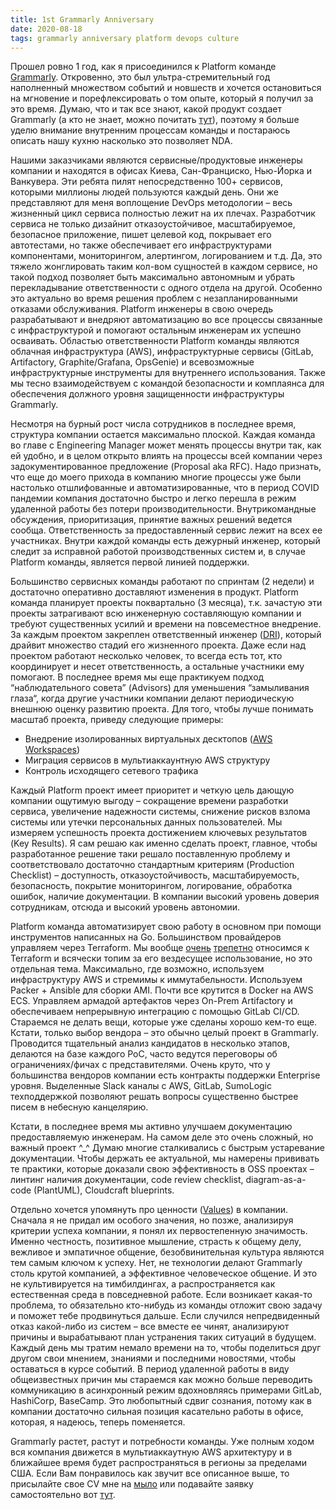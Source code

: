 ```yaml
---
title: 1st Grammarly Anniversary
date: 2020-08-18
tags: grammarly anniversary platform devops culture
---
```


Прошел ровно 1 год, как я присоединился к Platform команде [Grammarly](https://www.grammarly.com/jobs/technology). Откровенно, это был ультра-стремительный год наполненный множеством событий и новшеств и хочется остановиться на мгновение и порефлексировать о том опыте, который я получил за это время. Думаю, что и так все знают, какой продукт создает Grammarly (а кто не знает, можно почитать [тут](https://vctr.media/kak-rabotaet-grammarly-34365/)), поэтому я больше уделю внимание внутренним процессам команды и постараюсь описать нашу кухню насколько это позволяет NDA.

Нашими заказчиками являются сервисные/продуктовые инженеры компании и находятся в офисах Киева, Сан-Франциско, Нью-Йорка и Ванкувера. Эти ребята пилят непосредственно 100+ сервисов, которыми миллионы людей пользуются каждый день. Они же представляют для меня воплощение DevOps методологии – весь жизненный цикл сервиса полностью лежит на их плечах. Разработчик сервиса не только дизайнит отказоустойчивое, масштабируемое, безопасное приложение, пишет целевой код, покрывает его автотестами, но также обеспечивает его инфраструктурами компонентами, мониторингом, алертингом, логированием и т.д. Да, это тяжело жонглировать таким кол-вом сущностей в каждом сервисе, но такой подход позволяет быть максимально автономным и убрать перекладывание ответственности с одного отдела на другой. Особенно это актуально во время решения проблем с незапланированными отказами обслуживания. Platform инженеры в свою очередь разрабатывают и внедряют автоматизацию во все процессы связанные с инфраструктурой и помогают остальным инженерам их успешно осваивать. Областью ответственности Platform команды являются облачная инфраструктура (AWS), инфраструктурные сервисы (GitLab, Artifactory, Graphite/Grafana, OpsGenie) и всевозможные инфраструктурные инструменты для внутреннего использования. Также мы тесно взаимодействуем с командой безопасности и комплаянса для обеспечения должного уровня защищенности инфраструктуры Grammarly.

Несмотря на бурный рост числа сотрудников в последнее время, структура компании остается максимально плоской. Каждая команда во главе с Engineering Manager может менять процессы внутри так, как ей удобно, и в целом открыто влиять на процессы всей компании через задокументированное предложение (Proposal aka RFC). Надо признать, что еще до моего прихода в компанию многие процессы уже были настолько отшлифованные и автоматизированные, что в период COVID пандемии компания достаточно быстро и легко перешла в режим удаленной работы без потери производительности. Внутрикомандные обсуждения, приоритизация, принятие важных решений ведется сообща. Ответственность за предоставленный сервис лежит на всех ее участниках. Внутри каждой команды есть дежурный инженер, который следит за исправной работой производственных систем и, в случае Platform команды, является первой линией поддержки.

Большинство сервисных команды работают по спринтам (2 недели) и достаточно оперативно доставляют изменения в продукт. Platform команда планирует проекты поквартально (3 месяца), т.к. зачастую эти проекты затрагивают всю инженерную составляющую компании и требуют существенных усилий и времени на повсеместное внедрение. За каждым проектом закреплен ответственный инженер ([DRI](https://about.gitlab.com/handbook/people-group/directly-responsible-individuals/)), который драйвит множество стадий его жизненного проекта. Даже если над проектом работают несколько человек, то всегда есть тот, кто координирует и несет ответственность, а остальные участники ему помогают. В последнее время мы еще практикуем подход “наблюдательного совета” (Advisors) для уменьшения “замыливания глаза“, когда другие участники компании делают периодическую внешнюю оценку развитию проекта. Для того, чтобы лучше понимать масштаб проекта, приведу следующие примеры:

* Внедрение изолированных виртуальных десктопов ([AWS Workspaces](https://docs.aws.amazon.com/workspaces/latest/adminguide/amazon-workspaces.html))
* Миграция сервисов в мультиаккаунтную AWS структуру
* Контроль исходящего сетевого трафика

Каждый Platform проект имеет приоритет и четкую цель дающую компании ощутимую выгоду – сокращение времени разработки сервиса, увеличение надежности системы, снижение рисков взлома системы или утечки персональных данных пользователей. Мы измеряем успешность проекта достижением ключевых результатов (Key Results). Я сам решаю как именно сделать проект, главное, чтобы разработанное решение таки решало поставленную проблему и соответствовало достаточно стандартным критериям (Production Checklist) – доступность, отказоустойчивость, масштабируемость, безопасность, покрытие мониторингом, логирование, обработка ошибок, наличие документации. В компании высокий уровень доверия сотрудникам, отсюда и высокий уровень автономии.

Platform команда автоматизирует свою работу в основном при помощи инструментов написанных на Go. Большинством провайдеров управляем через Terraform. Мы вообще [очень](https://github.com/terraform-providers/terraform-provider-aws/pulls?q=is%3Apr+author%3ATensho) [трепетно](https://github.com/terraform-providers/terraform-provider-aws/pulls?q=is%3Apr+author%3Ashedimon) относимся к Terraform и всячески топим за его вездесущее использование, но это отдельная тема. Максимально, где возможно, используем инфраструктуру AWS и стремимы к иммутабельности. Используем Packer + Ansible для сборки AMI. Почти все крутится в Docker на AWS ECS. Управляем армадой артефактов через On-Prem Artifactory и обеспечиваем непрерывную интеграцию с помощью GitLab CI/CD. Стараемся не делать вещи, которые уже сделаны хорошо кем-то еще. Кстати, только выбор вендора – это обычно целый проект в Grammarly. Проводится тщательный анализ кандидатов в несколько этапов, делаются на базе каждого PoC, часто ведутся переговоры об ограничениях/фичах с представителями. Очень круто, что у большинства вендоров компании есть контракты поддержки Enterprise уровня. Выделенные Slack каналы с AWS, GitLab, SumoLogic техподдержкой позволяют решать вопросы существенно быстрее писем в небесную канцелярию.

Кстати, в последнее время мы активно улучшаем документацию предоставляемую инженерам. На самом деле это очень сложный, но важный проект ^_^ Думаю многие сталкивались с быстрым устаревание документации. Чтобы держать ее актуальной, мы намерены прививать те практики, которые доказали свою эффективность в OSS проектах – линтинг наличия документации, code review checklist, diagram-as-a-code (PlantUML), Cloudcraft blueprints.

Отдельно хочется упомянуть про ценности ([Values](https://www.grammarly.com/jobs)) в компании. Сначала я не придал им особого значения, но позже, анализируя критерии успеха компании, я понял их первостепенную значимость. Именно честность, позитивное мышление, страсть к общему делу, вежливое и эмпатичное общение, безобвинительная культура являются тем самым ключом к успеху. Нет, не технологии делают Grammarly столь крутой компанией, а эффективное человеческое общение. И это не культивируется на тимбилдингах, а распространяется как естественная среда в повседневной работе. Если возникает какая-то проблема, то обязательно кто-нибудь из команды отложит свою задачу и поможет тебе продвинуться дальше. Если случился непредвиденный отказ какой-либо из систем – все вместе ее чинят, анализируют причины и вырабатывают план устранения таких ситуаций в будущем. Каждый день мы тратим немало времени на то, чтобы поделиться друг другом свои мнением, знаниями и последними новостями, чтобы оставаться в курсе событий. В период удаленной работы в виду общеизвестных причин мы стараемся как можно больше переводить коммуникацию в асинхронный режим вдохновляясь примерами GitLab, HashiCorp, BaseCamp. Это любопытный сдвиг сознания, потому как в компании достаточно сильная позиция касательно работы в офисе, которая, я надеюсь, теперь поменяется.

Grammarly растет, растут и потребности команды. Уже полным ходом вся компания движется в мультиаккаутную AWS архитектуру и в ближайшее время будет распространяться в регионы за пределами США. Если Вам понравилось как звучит все описанное выше, то присылайте свое CV мне на [мыло](mailto:andrew.babichev@gmail.com) или подавайте заявку самостоятельно вот [тут](https://www.grammarly.com/jobs/engineering/senior-devops-engineer?gh_jid=1628614&utm_source=github&utm_medium=post&utm_campaign=first_year).
